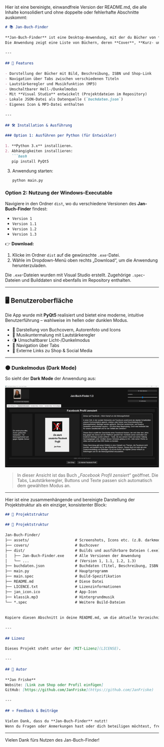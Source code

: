 Hier ist eine bereinigte, einwandfreie Version der README.md, die alle Inhalte konsolidiert und ohne doppelte oder fehlerhafte Abschnitte auskommt:

```markdown
# 📚 Jan-Buch-Finder

**Jan-Buch-Finder** ist eine Desktop-Anwendung, mit der du Bücher von **Jan Friske** durchsuchen und Informationen zu den verfügbaren Titeln anzeigen kannst.  
Die Anwendung zeigt eine Liste von Büchern, deren **Cover**, **Kurz- und Langbeschreibungen**, sowie **ISBN** und einen **Shop-Link-Button**, um die Bücher zu erwerben.

---

## 🚀 Features

- Darstellung der Bücher mit Bild, Beschreibung, ISBN und Shop-Link
- Navigation über Tabs zwischen verschiedenen Titeln
- Lautstärkeregler und Musikfunktion (MP3)
- Umschaltbarer Hell-/Dunkelmodus
- Mit **Visual Studio** entwickelt (Projektdateien im Repository)
- Lokale JSON-Datei als Datenquelle (`buchdaten.json`)
- Eigenes Icon & MP3-Datei enthalten

---

## 🛠️ Installation & Ausführung

### Option 1: Ausführen per Python (für Entwickler)

1. **Python 3.x** installieren.
2. Abhängigkeiten installieren:
   ```bash
   pip install PyQt5
   ```
3. Anwendung starten:
   ```bash
   python main.py
   ```

### Option 2: Nutzung der Windows-Executable

Navigiere in den Ordner `dist`, wo du verschiedene Versionen des **Jan-Buch-Finder** findest:

- `Version 1`
- `Version 1.1`
- `Version 1.2`
- `Version 1.3`

👉 **Download:**  
1. Klicke im Ordner `dist` auf die gewünschte `.exe`-Datei.  
2. Wähle im Dropdown-Menü oben rechts „Download“, um die Anwendung herunterzuladen.

Die `.exe`-Dateien wurden mit Visual Studio erstellt. Zugehörige `.spec`-Dateien und Builddaten sind ebenfalls im Repository enthalten.

---

## 🖥️ Benutzeroberfläche

Die App wurde mit **PyQt5** realisiert und bietet eine moderne, intuitive Benutzerführung – wahlweise im hellen oder dunklen Modus.

- 📸 Darstellung von Buchcovern, Autorenfoto und Icons
- 🎵 Musikuntermalung mit Lautstärkeregler
- 🌗 Umschaltbarer Licht-/Dunkelmodus
- 🧩 Navigation über Tabs
- 🔗 Externe Links zu Shop & Social Media

---

### 🌑 Dunkelmodus (Dark Mode)

So sieht der **Dark Mode** der Anwendung aus:

![Screenshot: Jan-Buch-Finder im Dunkelmodus](assets/darkmode_screenshot.png)

> In dieser Ansicht ist das Buch *„Facebook Profil zensiert“* geöffnet. Die Tabs, Lautstärkeregler, Buttons und Texte passen sich automatisch dem gewählten Modus an.

---

Hier ist eine zusammenhängende und bereinigte Darstellung der Projektstruktur als ein einziger, konsistenter Block:

```markdown
## 📁 Projektstruktur

## 📁 Projektstruktur

Jan-Buch-Finder/
├── assets/                     # Screenshots, Icons etc. (z.B. darkmode_screenshot.png)
├── covers/                     # Buchcover
├── dist/                       # Builds und ausführbare Dateien (.exe)
│   ├── Jan-Buch-Finder.exe     # Alle Versionen der Anwendung
│   └── ...                     # (Version 1, 1.1, 1.2, 1.3)
├── buchdaten.json              # Buchdaten (Titel, Beschreibung, ISBN etc.)
├── main.py                     # Hauptprogramm
├── main.spec                   # Build-Spezifikation
├── README.md                   # Diese Datei
├── LICENCE.txt                 # Lizenzinformationen
├── jan_icon.ico                # App-Icon
├── klassik.mp3                 # Hintergrundmusik
└── *.spec                      # Weitere Build-Dateien


Kopiere diesen Abschnitt in deine README.md, um die aktuelle Verzeichnisaufteilung übersichtlich darzustellen.

---

## Lizenz

Dieses Projekt steht unter der [MIT-Lizenz](LICENSE).

---

## 👤 Autor

**Jan Friske**  
Website: [Link zum Shop oder Profil einfügen]  
GitHub: [https://github.com/JanFriske](https://github.com/JanFriske)

---

## ⭐ Feedback & Beiträge

Vielen Dank, dass du **Jan-Buch-Finder** nutzt!  
Wenn du Fragen oder Anmerkungen hast oder dich beteiligen möchtest, freue ich mich über dein Feedback.
```


---

Vielen Dank fürs Nutzen des Jan-Buch-Finder!
```
